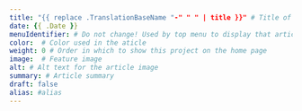 ```yaml
---
title: "{{ replace .TranslationBaseName "-" " " | title }}" # Title of your project
date: {{ .Date }}
menuIdentifier: # Do not change! Used by top menu to display that article belongs to correct section
color:  # Color used in the aticle
weight: 0 # Order in which to show this project on the home page
image:  # Feature image
alt: # Alt text for the article image
summary: # Article summary
draft: false
alias: #alias
---
```

